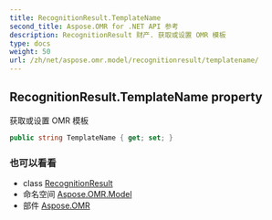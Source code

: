 ```yaml
---
title: RecognitionResult.TemplateName
second_title: Aspose.OMR for .NET API 参考
description: RecognitionResult 财产. 获取或设置 OMR 模板
type: docs
weight: 50
url: /zh/net/aspose.omr.model/recognitionresult/templatename/
---
```

## RecognitionResult.TemplateName property

获取或设置 OMR 模板

```csharp
public string TemplateName { get; set; }
```

### 也可以看看

* class [RecognitionResult](../)
* 命名空间 [Aspose.OMR.Model](../../recognitionresult/)
* 部件 [Aspose.OMR](../../../)


